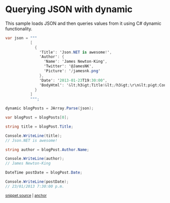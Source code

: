 # Querying JSON with dynamic

This sample loads JSON and then queries values from it using C# dynamic functionality.

<!-- snippet: QueryJsonDynamic -->
<a id='snippet-QueryJsonDynamic'></a>
```cs
var json = """
           [
             {
               'Title': 'Json.NET is awesome!',
               'Author': {
                 'Name': 'James Newton-King',
                 'Twitter': '@JamesNK',
                 'Picture': '/jamesnk.png'
               },
               'Date': '2013-01-23T19:30:00',
               'BodyHtml': '&lt;h3&gt;Title!&lt;/h3&gt;\r\n&lt;p&gt;Content!&lt;/p&gt;'
             }
           ]
           """;

dynamic blogPosts = JArray.Parse(json);

var blogPost = blogPosts[0];

string title = blogPost.Title;

Console.WriteLine(title);
// Json.NET is awesome!

string author = blogPost.Author.Name;

Console.WriteLine(author);
// James Newton-King

DateTime postDate = blogPost.Date;

Console.WriteLine(postDate);
// 23/01/2013 7:30:00 p.m.
```
<sup><a href='/src/ArgonTests/Documentation/Samples/Linq/QueryJsonDynamic.cs#L12-L46' title='Snippet source file'>snippet source</a> | <a href='#snippet-QueryJsonDynamic' title='Start of snippet'>anchor</a></sup>
<!-- endSnippet -->
